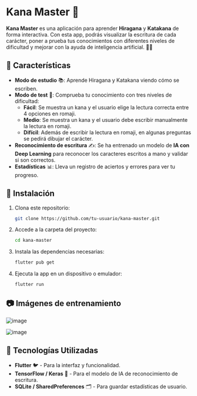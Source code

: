# Kana Master 🎌

**Kana Master** es una aplicación para aprender **Hiragana** y **Katakana** de forma interactiva. Con esta app, podrás visualizar la escritura de cada carácter, poner a prueba tus conocimientos con diferentes niveles de dificultad y mejorar con la ayuda de inteligencia artificial. 📖✨

## 📝 Características

- **Modo de estudio** 📚: Aprende Hiragana y Katakana viendo cómo se escriben.
- **Modo de test** 🧠: Comprueba tu conocimiento con tres niveles de dificultad:
  - **Fácil**: Se muestra un kana y el usuario elige la lectura correcta entre 4 opciones en romaji.
  - **Medio**: Se muestra un kana y el usuario debe escribir manualmente la lectura en romaji.
  - **Difícil**: Además de escribir la lectura en romaji, en algunas preguntas se pedirá dibujar el carácter.
- **Reconocimiento de escritura** ✍️: Se ha entrenado un modelo de **IA con Deep Learning** para reconocer los caracteres escritos a mano y validar si son correctos.
- **Estadísticas** 📊: Lleva un registro de aciertos y errores para ver tu progreso.

## 🚀 Instalación

1. Clona este repositorio:
   ```bash
   git clone https://github.com/tu-usuario/kana-master.git
   ```
2. Accede a la carpeta del proyecto:
   ```bash
   cd kana-master
   ```
3. Instala las dependencias necesarias:
   ```bash
   flutter pub get
   ```
4. Ejecuta la app en un dispositivo o emulador:
   ```bash
   flutter run
   ```

## 📷 Imágenes de entrenamiento

![image](https://github.com/user-attachments/assets/ad3a28d1-e67d-42f9-a445-b84789c7af33)

![image](https://github.com/user-attachments/assets/f3b50ee3-0dfa-4235-9463-30c780ca1d84)

## 📌 Tecnologías Utilizadas

- **Flutter** 🐦 - Para la interfaz y funcionalidad.
- **TensorFlow / Keras** 🤖 - Para el modelo de IA de reconocimiento de escritura.
- **SQLite / SharedPreferences** 🗂 - Para guardar estadísticas de usuario.
